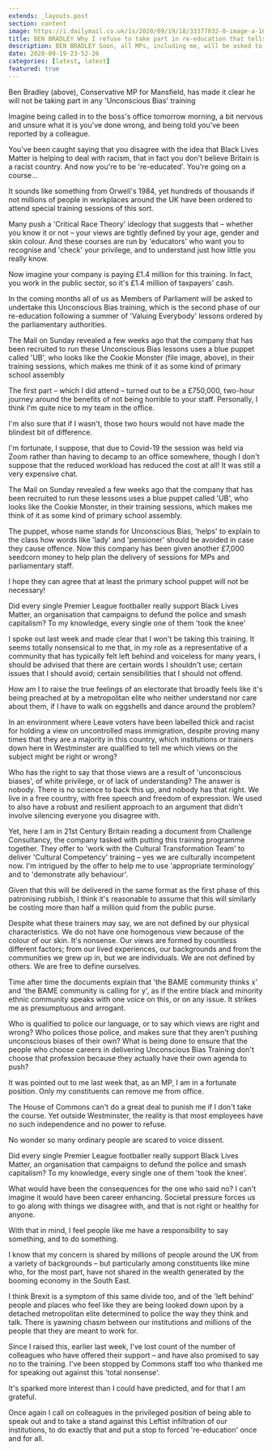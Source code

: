 ```yaml
---
extends: _layouts.post
section: content
image: https://i.dailymail.co.uk/1s/2020/09/19/18/33377032-0-image-a-16_1600535864648.jpg 
title: BEN BRADLEY Why I refuse to take part in re-education that tells ordinary people they are racists 
description: BEN BRADLEY Soon, all MPs, including me, will be asked to undertake Unconscious Bias training - the second phase of our re-education following a summer of Valuing Everybody lessons. 
date: 2020-09-19-23-52-26 
categories: [latest, latest] 
featured: true 
--- 
```

Ben Bradley (above), Conservative MP for Mansfield, has made it clear he will not be taking part in any 'Unconscious Bias' training

Imagine being called in to the boss's office tomorrow morning, a bit nervous and unsure what it is you've done wrong, and being told you've been reported by a colleague.

You've been caught saying that you disagree with the idea that Black Lives Matter is helping to deal with racism, that in fact you don't believe Britain is a racist country. And now you're to be 're-educated'. You're going on a course…

It sounds like something from Orwell's 1984, yet hundreds of thousands if not millions of people in workplaces around the UK have been ordered to attend special training sessions of this sort.

Many push a 'Critical Race Theory' ideology that suggests that – whether you know it or not – your views are tightly defined by your age, gender and skin colour. And these courses are run by 'educators' who want you to recognise and 'check' your privilege, and to understand just how little you really know.

Now imagine your company is paying £1.4 million for this training. In fact, you work in the public sector, so it's £1.4 million of taxpayers' cash.

In the coming months all of us as Members of Parliament will be asked to undertake this Unconscious Bias training, which is the second phase of our re-education following a summer of 'Valuing Everybody' lessons ordered by the parliamentary authorities.

The Mail on Sunday revealed a few weeks ago that the company that has been recruited to run these Unconscious Bias lessons uses a blue puppet called 'UB', who looks like the Cookie Monster (file image, above), in their training sessions, which makes me think of it as some kind of primary school assembly

The first part – which I did attend – turned out to be a £750,000, two-hour journey around the benefits of not being horrible to your staff. Personally, I think I'm quite nice to my team in the office.

I'm also sure that if I wasn't, those two hours would not have made the blindest bit of difference.

I'm fortunate, I suppose, that due to Covid-19 the session was held via Zoom rather than having to decamp to an office somewhere, though I don't suppose that the reduced workload has reduced the cost at all! It was still a very expensive chat.

The Mail on Sunday revealed a few weeks ago that the company that has been recruited to run these lessons uses a blue puppet called 'UB', who looks like the Cookie Monster, in their training sessions, which makes me think of it as some kind of primary school assembly.

The puppet, whose name stands for Unconscious Bias, 'helps' to explain to the class how words like 'lady' and 'pensioner' should be avoided in case they cause offence. Now this company has been given another £7,000 seedcorn money to help plan the delivery of sessions for MPs and parliamentary staff.

I hope they can agree that at least the primary school puppet will not be necessary!

Did every single Premier League footballer really support Black Lives Matter, an organisation that campaigns to defund the police and smash capitalism? To my knowledge, every single one of them 'took the knee'

I spoke out last week and made clear that I won't be taking this training. It seems totally nonsensical to me that, in my role as a representative of a community that has typically felt left behind and voiceless for many years, I should be advised that there are certain words I shouldn't use; certain issues that I should avoid; certain sensibilities that I should not offend.

How am I to raise the true feelings of an electorate that broadly feels like it's being preached at by a metropolitan elite who neither understand nor care about them, if I have to walk on eggshells and dance around the problem?

In an environment where Leave voters have been labelled thick and racist for holding a view on uncontrolled mass immigration, despite proving many times that they are a majority in this country, which institutions or trainers down here in Westminster are qualified to tell me which views on the subject might be right or wrong?

Who has the right to say that those views are a result of 'unconscious biases', of white privilege, or of lack of understanding? The answer is nobody. There is no science to back this up, and nobody has that right. We live in a free country, with free speech and freedom of expression. We used to also have a robust and resilient approach to an argument that didn't involve silencing everyone you disagree with.

Yet, here I am in 21st Century Britain reading a document from Challenge Consultancy, the company tasked with putting this training programme together. They offer to 'work with the Cultural Transformation Team' to deliver 'Cultural Competency' training – yes we are culturally incompetent now. I'm intrigued by the offer to help me to use 'appropriate terminology' and to 'demonstrate ally behaviour'.

Given that this will be delivered in the same format as the first phase of this patronising rubbish, I think it's reasonable to assume that this will similarly be costing more than half a million quid from the public purse.

Despite what these trainers may say, we are not defined by our physical characteristics. We do not have one homogenous view because of the colour of our skin. It's nonsense. Our views are formed by countless different factors; from our lived experiences, our backgrounds and from the communities we grew up in, but we are individuals. We are not defined by others. We are free to define ourselves.

Time after time the documents explain that 'the BAME community thinks x' and 'the BAME community is calling for y', as if the entire black and minority ethnic community speaks with one voice on this, or on any issue. It strikes me as presumptuous and arrogant.

Who is qualified to police our language, or to say which views are right and wrong? Who polices those police, and makes sure that they aren't pushing unconscious biases of their own? What is being done to ensure that the people who choose careers in delivering Unconscious Bias Training don't choose that profession because they actually have their own agenda to push?

It was pointed out to me last week that, as an MP, I am in a fortunate position. Only my constituents can remove me from office.

The House of Commons can't do a great deal to punish me if I don't take the course. Yet outside Westminster, the reality is that most employees have no such independence and no power to refuse.

No wonder so many ordinary people are scared to voice dissent.

Did every single Premier League footballer really support Black Lives Matter, an organisation that campaigns to defund the police and smash capitalism? To my knowledge, every single one of them 'took the knee'.

What would have been the consequences for the one who said no? I can't imagine it would have been career enhancing. Societal pressure forces us to go along with things we disagree with, and that is not right or healthy for anyone.

With that in mind, I feel people like me have a responsibility to say something, and to do something.

I know that my concern is shared by millions of people around the UK from a variety of backgrounds – but particularly among constituents like mine who, for the most part, have not shared in the wealth generated by the booming economy in the South East.

I think Brexit is a symptom of this same divide too, and of the 'left behind' people and places who feel like they are being looked down upon by a detached metropolitan elite determined to police the way they think and talk. There is yawning chasm between our institutions and millions of the people that they are meant to work for.

Since I raised this, earlier last week, I've lost count of the number of colleagues who have offered their support – and have also promised to say no to the training. I've been stopped by Commons staff too who thanked me for speaking out against this 'total nonsense'.

It's sparked more interest than I could have predicted, and for that I am grateful.

Once again I call on colleagues in the privileged position of being able to speak out and to take a stand against this Leftist infiltration of our institutions, to do exactly that and put a stop to forced 're-education' once and for all.

